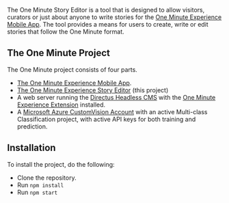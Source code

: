The One Minute Story Editor is a tool that is designed to allow visitors, curators or just about anyone to write stories for the [One Minute Experience Mobile App](https://github.com/twray/One-Minute-Experience-Mobile-App). The tool provides a means for users to create, write or edit stories that follow the One Minute format.  

## The One Minute Project

The One Minute project consists of four parts.

- [The One Minute Experience Mobile App](https://github.com/twray/One-Minute-Experience-Mobile-App).
- [The One Minute Experience Story Editor](https://github.com/twray/One-Minute-Experience-Story-Editor) (this project)
- A web server running the [Directus Headless CMS](https://directus.io/) with the [One Minute Experience Extension](https://github.com/xmacex/OneMinuteExperienceApiV2) installed.
- A [Microsoft Azure CustomVision Account](https://www.customvision.ai/) with an active Multi-class Classification project, with active API keys for both training and prediction.

## Installation

To install the project, do the following:

- Clone the repository.
- Run `npm install`
- Run `npm start`
